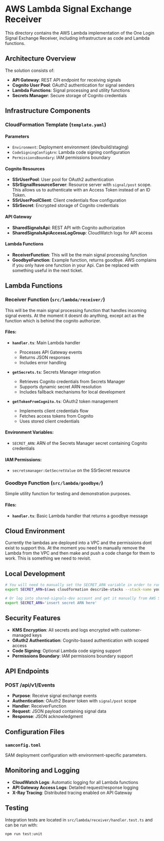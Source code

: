 # AWS Lambda Signal Exchange Receiver

This directory contains the AWS Lambda implementation of the One Login Signal Exchange Receiver, including infrastructure as code and Lambda functions.

## Architecture Overview

The solution consists of:

- **API Gateway**: REST API endpoint for receiving signals
- **Cognito User Pool**: OAuth2 authentication for signal senders
- **Lambda Functions**: Signal processing and utility functions
- **Secrets Manager**: Secure storage of Cognito credentials

## Infrastructure Components

### CloudFormation Template (`template.yaml`)

#### Parameters

- `Environment`: Deployment environment (dev/build/staging)
- `CodeSigningConfigArn`: Lambda code signing configuration
- `PermissionsBoundary`: IAM permissions boundary

#### Cognito Resources

- **SSrUserPool**: User pool for OAuth2 authentication
- **SSrSignalResourceServer**: Resource server with `signal/post` scope. This allows us to authenticate with an Access Token instead of an ID Token.
- **SSrUserPoolClient**: Client credentials flow configuration
- **SSrSecret**: Encrypted storage of Cognito credentials

#### API Gateway

- **SharedSignalsApi**: REST API with Cognito authorization
- **SharedSignalsApiAccessLogGroup**: CloudWatch logs for API access

#### Lambda Functions

- **ReceiverFunction**: This will be the main signal processing function
- **GoodbyeFunction**: Example function, returns goodbye. AWS complains if you only have one function in your Api. Can be replaced with something useful in the next ticket.

## Lambda Functions

### Receiver Function (`src/lambda/receiver/`)

This will be the main signal processing function that handles incoming signal events. At the moment it doesnt do anything, except act as the function which is behind the cognito authorizer.

#### Files:

- **`handler.ts`**: Main Lambda handler
  - Processes API Gateway events
  - Returns JSON responses
  - Includes error handling

- **`getSecrets.ts`**: Secrets Manager integration
  - Retrieves Cognito credentials from Secrets Manager
  - Supports dynamic secret ARN resolution
  - Includes fallback mechanisms for local development

- **`getTokenFromCognito.ts`**: OAuth2 token management
  - Implements client credentials flow
  - Fetches access tokens from Cognito
  - Uses stored client credentials

#### Environment Variables:

- `SECRET_ARN`: ARN of the Secrets Manager secret containing Cognito credentials

#### IAM Permissions:

- `secretsmanager:GetSecretValue` on the SSrSecret resource

### Goodbye Function (`src/lambda/goodbye/`)

Simple utility function for testing and demonstration purposes.

#### Files:

- **`handler.ts`**: Basic Lambda handler that returns a goodbye message

## Cloud Environment

Currently the lambdas are deployed into a VPC and the permissions dont exist to support this. At the moment you need to manually remove the Lambda from the VPC and then make and push a code change for them to work. This is something we need to revisit.

## Local Development

```bash
# You will need to manually set the SECRET_ARN variable in order to run intergration tests locally
export SECRET_ARN=$(aws cloudformation describe-stacks --stack-name your-stack-name --query 'Stacks[0].Outputs[?OutputKey==`SecretArn`].OutputValue' --output text)

# Or log into shared-signals-dev account and get it manually from AWS Secrets Manager, under (branch-name)-ssr-secrets
export SECRET_ARN='insert secret ARN here'
```

## Security Features

- **KMS Encryption**: All secrets and logs encrypted with customer-managed keys
- **OAuth2 Authentication**: Cognito-based authentication with scoped access
- **Code Signing**: Optional Lambda code signing support
- **Permissions Boundary**: IAM permissions boundary support

## API Endpoints

### POST /api/v1/Events

- **Purpose**: Receive signal exchange events
- **Authentication**: OAuth2 Bearer token with `signal/post` scope
- **Handler**: ReceiverFunction
- **Request**: JSON payload containing signal data
- **Response**: JSON acknowledgment

## Configuration Files

### `samconfig.toml`

SAM deployment configuration with environment-specific parameters.

## Monitoring and Logging

- **CloudWatch Logs**: Automatic logging for all Lambda functions
- **API Gateway Access Logs**: Detailed request/response logging
- **X-Ray Tracing**: Distributed tracing enabled on API Gateway

## Testing

Integration tests are located in `src/lambda/receiver/handler.test.ts` and can be run with:

```bash
npm run test:unit
```
